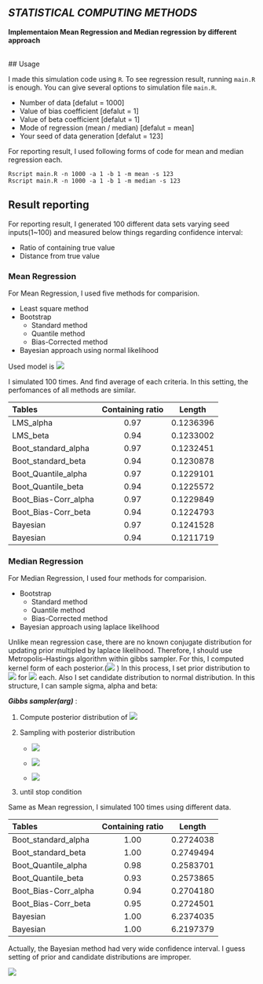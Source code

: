 ## ***STATISTICAL COMPUTING METHODS***
**Implementaion Mean Regression and Median regression by different approach**

</br>
## Usage

I made this simulation code using ```R```. To see regression result, running ```main.R``` is enough. You can give several options to simulation file ```main.R```.

* Number of data [defalut = 1000]
* Value of bias coefficient [defalut = 1]
* Value of beta coefficient [defalut = 1]
* Mode of regression (mean / median) [defalut = mean]
* Your seed of data generation [defalut = 123]

For reporting result, I used following forms of code for mean and median regression each.

```shell
Rscript main.R -n 1000 -a 1 -b 1 -m mean -s 123
Rscript main.R -n 1000 -a 1 -b 1 -m median -s 123
```

## Result reporting

For reporting result, I generated 100 different data sets varying seed inputs(1~100) and measured below things regarding confidence interval:

* Ratio of containing true value
* Distance from true value  

### Mean Regression

For Mean Regression, I used five methods for comparision.
* Least square method
* Bootstrap
  * Standard method
  * Quantile method
  * Bias-Corrected method
* Bayesian approach using normal likelihood

Used model is <a href="https://www.codecogs.com/eqnedit.php?latex=y_{i} = \alpha + \beta x_{i} + e_{i}, where \: alpha=1, \ beta=1, \ e_{i} \sim N(0, 1)" target="_blank"><img src="https://latex.codecogs.com/gif.latex?y_{i} = \alpha + \beta x_{i} + e_{i}, where \: alpha=1, \ beta=1, \ e_{i} \sim N(0, 1)" /></a>

I simulated 100 times. And find average of each criteria. In this setting, the perfomances of all methods are similar.

  |Tables | Containing ratio | Length |
  | :--- | :---: | :---: |
  | LMS_alpha | 0.97 | 0.1236396 |
  | LMS_beta | 0.94 | 0.1233002 |
  | Boot_standard_alpha| 0.97 | 0.1232451 |
  | Boot_standard_beta| 0.94 | 0.1230878 |
  | Boot_Quantile_alpha| 0.97 | 0.1229101 |
  | Boot_Quantile_beta| 0.94 | 0.1225572 |
  | Boot_Bias-Corr_alpha | 0.97 | 0.1229849 |
  | Boot_Bias-Corr_beta | 0.94 | 0.1224793 |
  | Bayesian | 0.97 | 0.1241528 |
  | Bayesian | 0.94 | 0.1211719 |


### Median Regression

For Median Regression, I used four methods for comparision.
* Bootstrap
  * Standard method
  * Quantile method
  * Bias-Corrected method
* Bayesian approach using laplace likelihood

Unlike mean regression case, there are no known conjugate distribution for updating prior multipled by laplace likelihood. Therefore, I should use Metropolis–Hastings algorithm within gibbs sampler. For this, I computed kernel form of each posterior.(<a href="https://www.codecogs.com/eqnedit.php?latex=\sigma , \alpha, \beta" target="_blank"><img src="https://latex.codecogs.com/gif.latex?\sigma, \alpha, \beta" /></a>
) In this process, I set prior distribution to <a href="https://www.codecogs.com/eqnedit.php?latex=U(0, 1) , N(0,1), N(0, 1)" target="_blank"><img src="https://latex.codecogs.com/gif.latex?U(0, 1), N(0,1 ), N(0, 1)" /></a> for <a href="https://www.codecogs.com/eqnedit.php?latex=\sigma , \alpha, \beta" target="_blank"><img src="https://latex.codecogs.com/gif.latex?\sigma, \alpha, \beta" /></a> each. Also I set candidate distribution to normal distribution. In this structure, I can sample sigma, alpha and beta:

***Gibbs sampler(arg)*** :
1. Compute posterior distribution of <a href="https://www.codecogs.com/eqnedit.php?latex=\sigma, \alpha, \beta" target="_blank"><img src="https://latex.codecogs.com/gif.latex?\sigma, \alpha, \beta" /></a>
1. Sampling with posterior distribution
    * <a href="https://www.codecogs.com/eqnedit.php?latex=\sigma \sim p(\sigma|\alpha, \beta) \: with \: Metropolis-Hasting \: method" target="_blank"><img src="https://latex.codecogs.com/gif.latex?\sigma \sim p(\sigma|\alpha, \beta) \: with \: Metropolis-Hasting \:method" /></a>
    * <a href="https://www.codecogs.com/eqnedit.php?latex=\alpha\sim p(\alpha|\sigma, \beta) with \: Metropolis-Hasting \:method" target="_blank"><img src="https://latex.codecogs.com/gif.latex?\alpha\sim p(\alpha|\sigma, \beta) with \: Metropolis-Hasting \:method" /></a>

    * <a href="https://www.codecogs.com/eqnedit.php?latex=\beta \sim p(\beta|\sigma, \alpha) \: with \: Metropolis-Hasting \: method" target="_blank"><img src="https://latex.codecogs.com/gif.latex?\beta \sim p(\beta|\sigma, \alpha) \: with \: Metropolis-Hasting \: method" /></a>

1. until stop condition

Same as Mean regression, I simulated 100 times using different data.

|Tables | Containing ratio | Length |
| :--- | :---: | :---: |
| Boot_standard_alpha| 1.00 | 0.2724038 |
| Boot_standard_beta| 1.00 | 0.2749494 |
| Boot_Quantile_alpha| 0.98 | 0.2583701 |
| Boot_Quantile_beta| 0.93 | 0.2573865 |
| Boot_Bias-Corr_alpha | 0.94 | 0.2704180 |
| Boot_Bias-Corr_beta | 0.95 | 0.2724501 |
| Bayesian | 1.00 | 6.2374035 |
| Bayesian | 1.00 | 6.2197379 |

Actually, the Bayesian method had very wide confidence interval. I guess setting of prior and candidate distributions are improper.


<a href="https://www.codecogs.com/eqnedit.php?latex=" target="_blank"><img src="https://latex.codecogs.com/gif.latex?" /></a>
